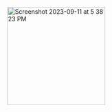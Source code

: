 <img width="228" alt="Screenshot 2023-09-11 at 5 38 23 PM" src="https://github.com/ShazanRizvi/FunMotionLabs/assets/85864291/3c63908d-8d58-4693-bf3e-72d61ebacb2c">
